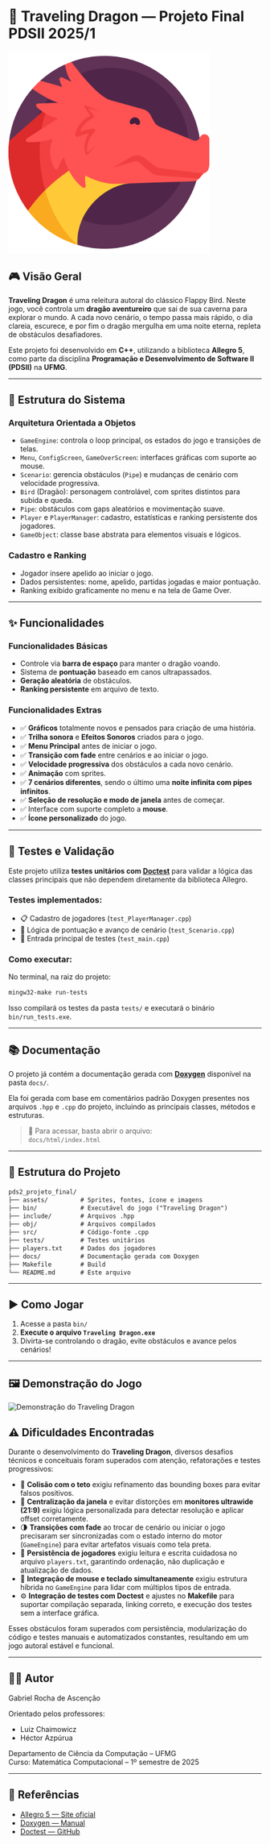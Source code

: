 # 🐉 Traveling Dragon — Projeto Final PDSII 2025/1

<img src="assets/dragao.png" alt="Dragão viajante" width="400"/>

## 🎮 Visão Geral

**Traveling Dragon** é uma releitura autoral do clássico Flappy Bird. Neste jogo, você controla um **dragão aventureiro** que sai de sua caverna para explorar o mundo. A cada novo cenário, o tempo passa mais rápido, o dia clareia, escurece, e por fim o dragão mergulha em uma noite eterna, repleta de obstáculos desafiadores.

Este projeto foi desenvolvido em **C++**, utilizando a biblioteca **Allegro 5**, como parte da disciplina **Programação e Desenvolvimento de Software II (PDSII)** na **UFMG**.

---

## 🧱 Estrutura do Sistema

### Arquitetura Orientada a Objetos

- `GameEngine`: controla o loop principal, os estados do jogo e transições de telas.
- `Menu`, `ConfigScreen`, `GameOverScreen`: interfaces gráficas com suporte ao mouse.
- `Scenario`: gerencia obstáculos (`Pipe`) e mudanças de cenário com velocidade progressiva.
- `Bird` (Dragão): personagem controlável, com sprites distintos para subida e queda.
- `Pipe`: obstáculos com gaps aleatórios e movimentação suave.
- `Player` e `PlayerManager`: cadastro, estatísticas e ranking persistente dos jogadores.
- `GameObject`: classe base abstrata para elementos visuais e lógicos.

### Cadastro e Ranking

- Jogador insere apelido ao iniciar o jogo.
- Dados persistentes: nome, apelido, partidas jogadas e maior pontuação.
- Ranking exibido graficamente no menu e na tela de Game Over.

---

## ✨ Funcionalidades

### Funcionalidades Básicas

- Controle via **barra de espaço** para manter o dragão voando.
- Sistema de **pontuação** baseado em canos ultrapassados.
- **Geração aleatória** de obstáculos.
- **Ranking persistente** em arquivo de texto.

### Funcionalidades Extras

- ✅ **Gráficos** totalmente novos e pensados para criação de uma história.
- ✅ **Trilha sonora** e **Efeitos Sonoros** criados para o jogo.
- ✅ **Menu Principal** antes de iniciar o jogo.
- ✅ **Transição com fade** entre cenários e ao iniciar o jogo.
- ✅ **Velocidade progressiva** dos obstáculos a cada novo cenário.
- ✅ **Animação** com sprites.
- ✅ **7 cenários diferentes**, sendo o último uma **noite infinita com pipes infinitos**.
- ✅ **Seleção de resolução e modo de janela** antes de começar.
- ✅ Interface com suporte completo a **mouse**.
- ✅ **Ícone personalizado** do jogo.

---

## 🧪 Testes e Validação

Este projeto utiliza **testes unitários com [Doctest](https://github.com/doctest/doctest)** para validar a lógica das classes principais que não dependem diretamente da biblioteca Allegro.

### Testes implementados:
- 📋 Cadastro de jogadores (`test_PlayerManager.cpp`)
- 🧠 Lógica de pontuação e avanço de cenário (`test_Scenario.cpp`)
- 🧪 Entrada principal de testes (`test_main.cpp`)

### Como executar:
No terminal, na raiz do projeto:

```bash
mingw32-make run-tests
```

Isso compilará os testes da pasta `tests/` e executará o binário `bin/run_tests.exe`.

---

## 📚 Documentação

O projeto já contém a documentação gerada com **[Doxygen](https://www.doxygen.nl/)** disponível na pasta `docs/`.

Ela foi gerada com base em comentários padrão Doxygen presentes nos arquivos `.hpp` e `.cpp` do projeto, incluindo as principais classes, métodos e estruturas.

> 📁 Para acessar, basta abrir o arquivo:  
> `docs/html/index.html`

---

## 📂 Estrutura do Projeto

```
pds2_projeto_final/
├── assets/         # Sprites, fontes, ícone e imagens
├── bin/            # Executável do jogo ("Traveling Dragon")
├── include/        # Arquivos .hpp
├── obj/            # Arquivos compilados
├── src/            # Código-fonte .cpp
├── tests/          # Testes unitários
├── players.txt     # Dados dos jogadores
├── docs/           # Documentação gerada com Doxygen
├── Makefile        # Build
└── README.md       # Este arquivo
```

---

## ▶️ Como Jogar

1. Acesse a pasta `bin/`
2. **Execute o arquivo `Traveling Dragon.exe`**
3. Divirta-se controlando o dragão, evite obstáculos e avance pelos cenários!

---

## 🖼️ Demonstração do Jogo

![Demonstração do Traveling Dragon](assets/demo.gif)



## ⚠️ Dificuldades Encontradas

Durante o desenvolvimento do **Traveling Dragon**, diversos desafios técnicos e conceituais foram superados com atenção, refatorações e testes progressivos:

- 🧱 **Colisão com o teto** exigiu refinamento das bounding boxes para evitar falsos positivos.
- 📐 **Centralização da janela** e evitar distorções em **monitores ultrawide (21:9)** exigiu lógica personalizada para detectar resolução e aplicar offset corretamente.
- 🌗 **Transições com fade** ao trocar de cenário ou iniciar o jogo precisaram ser sincronizadas com o estado interno do motor (`GameEngine`) para evitar artefatos visuais como tela preta.
- 💾 **Persistência de jogadores** exigiu leitura e escrita cuidadosa no arquivo `players.txt`, garantindo ordenação, não duplicação e atualização de dados.
- 🔀 **Integração de mouse e teclado simultaneamente** exigiu estrutura híbrida no `GameEngine` para lidar com múltiplos tipos de entrada.
- ⚙️ **Integração de testes com Doctest** e ajustes no **Makefile** para suportar compilação separada, linking correto, e execução dos testes sem a interface gráfica.

Esses obstáculos foram superados com persistência, modularização do código e testes manuais e automatizados constantes, resultando em um jogo autoral estável e funcional.

---

## 👨‍💻 Autor

Gabriel Rocha de Ascenção

Orientado pelos professores:
- Luiz Chaimowicz
- Héctor Azpúrua

Departamento de Ciência da Computação – UFMG  
Curso: Matemática Computacional – 1º semestre de 2025

---

## 📎 Referências

- [Allegro 5 — Site oficial](https://liballeg.org/)
- [Doxygen — Manual](https://www.doxygen.nl/manual/docblocks.html)
- [Doctest — GitHub](https://github.com/doctest/doctest)